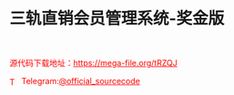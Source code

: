 # 三轨直销会员管理系统-奖金版

<br>


<p style="color: red;">源代码下载地址：<a href="https://mega-file.org/tRZQJ" style="color: red;">https://mega-file.org/tRZQJ</a></p><p style="color: red;"><img src="https://cdn-icons-png.flaticon.com/512/2111/2111646.png" alt="Telegram Icon" style="width: 16px; vertical-align: middle; margin-right: 5px;">Telegram:<a href="https://t.me/official_sourcecode" style="color: red;">@official_sourcecode</a></p>